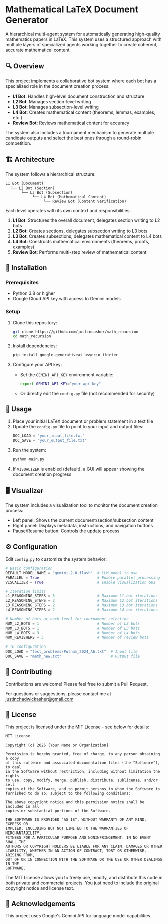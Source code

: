 # Mathematical LaTeX Document Generator

A hierarchical multi-agent system for automatically generating high-quality mathematics papers in LaTeX. This system uses a structured approach with multiple layers of specialized agents working together to create coherent, accurate mathematical content.

## 🔍 Overview

This project implements a collaborative bot system where each bot has a specialized role in the document creation process:

- **L1 Bot**: Handles high-level document construction and structure
- **L2 Bot**: Manages section-level writing 
- **L3 Bot**: Manages subsection-level writing
- **L4 Bot**: Creates mathematical content (theorems, lemmas, examples, etc.)
- **Review Bot**: Reviews mathematical content for accuracy

The system also includes a tournament mechanism to generate multiple candidate outputs and select the best ones through a round-robin competition.

## 🏗️ Architecture

The system follows a hierarchical structure:

```
L1 Bot (Document)
  └── L2 Bot (Section)
       └── L3 Bot (Subsection)
            └── L4 Bot (Mathematical Content)
                 └── Review Bot (Content Verification)
```

Each level operates with its own context and responsibilities:

1. **L1 Bot**: Structures the overall document, delegates section writing to L2 bots
2. **L2 Bot**: Creates sections, delegates subsection writing to L3 bots
3. **L3 Bot**: Creates subsections, delegates mathematical content to L4 bots
4. **L4 Bot**: Constructs mathematical environments (theorems, proofs, examples)
5. **Review Bot**: Performs multi-step review of mathematical content

## 🔧 Installation

### Prerequisites

- Python 3.8 or higher
- Google Cloud API key with access to Gemini models

### Setup

1. Clone this repository:
   ```bash
   git clone https://github.com/justincasher/math_recursion
   cd math_recursion
   ```

2. Install dependencies:
   ```bash
   pip install google-generativeai asyncio tkinter
   ```

3. Configure your API key:
   - Set the `GEMINI_API_KEY` environment variable:
     ```bash
     export GEMINI_API_KEY="your-api-key"
     ```
   - Or directly edit the `config.py` file (not recommended for security)

## 📝 Usage

1. Place your initial LaTeX document or problem statement in a text file
2. Update the `config.py` file to point to your input and output files:
   ```python
   DOC_LOAD = "your_input_file.txt"
   DOC_SAVE = "your_output_file.txt"
   ```
3. Run the system:
   ```bash
   python main.py
   ```
4. If `VISUALIZER` is enabled (default), a GUI will appear showing the document creation progress

## 🖥️ Visualizer

The system includes a visualization tool to monitor the document creation process:

- Left panel: Shows the current document/section/subsection content
- Right panel: Displays metadata, instructions, and navigation buttons
- Pause/Resume button: Controls the update process

## ⚙️ Configuration

Edit `config.py` to customize the system behavior:

```python
# Basic configuration
DEFAULT_MODEL_NAME = "gemini-2.0-flash"  # LLM model to use
PARALLEL = True                          # Enable parallel processing
VISUALIZER = True                        # Enable visualization GUI

# Iteration limits
L1_REASONING_STEPS = 5                   # Maximum L1 bot iterations
L2_REASONING_STEPS = 2                   # Maximum L2 bot iterations
L3_REASONING_STEPS = 2                   # Maximum L3 bot iterations
L4_REASONING_STEPS = 2                   # Maximum L4 bot iterations

# Number of bots at each level for tournament selection
NUM_L2_BOTS = 1                          # Number of L2 bots
NUM_L3_BOTS = 1                          # Number of L3 bots
NUM_L4_BOTS = 3                          # Number of L4 bots
NUM_REVIEWERS = 3                        # Number of review bots

# IO configuration
DOC_LOAD = "test_problems/Putnam_2024_A6.txt"  # Input file
DOC_SAVE = "math_new.txt"                      # Output file
```

## 🤝 Contributing

Contributions are welcome! Please feel free to submit a Pull Request.

For questions or suggestions, please contact me at justinchadwickasher@gmail.com

## 📄 License

This project is licensed under the MIT License - see below for details:

```
MIT License

Copyright (c) 2025 [Your Name or Organization]

Permission is hereby granted, free of charge, to any person obtaining a copy
of this software and associated documentation files (the "Software"), to deal
in the Software without restriction, including without limitation the rights
to use, copy, modify, merge, publish, distribute, sublicense, and/or sell
copies of the Software, and to permit persons to whom the Software is
furnished to do so, subject to the following conditions:

The above copyright notice and this permission notice shall be included in all
copies or substantial portions of the Software.

THE SOFTWARE IS PROVIDED "AS IS", WITHOUT WARRANTY OF ANY KIND, EXPRESS OR
IMPLIED, INCLUDING BUT NOT LIMITED TO THE WARRANTIES OF MERCHANTABILITY,
FITNESS FOR A PARTICULAR PURPOSE AND NONINFRINGEMENT. IN NO EVENT SHALL THE
AUTHORS OR COPYRIGHT HOLDERS BE LIABLE FOR ANY CLAIM, DAMAGES OR OTHER
LIABILITY, WHETHER IN AN ACTION OF CONTRACT, TORT OR OTHERWISE, ARISING FROM,
OUT OF OR IN CONNECTION WITH THE SOFTWARE OR THE USE OR OTHER DEALINGS IN THE
SOFTWARE.
```

The MIT License allows you to freely use, modify, and distribute this code in both private and commercial projects. You just need to include the original copyright notice and license text.

## 🙏 Acknowledgements

This project uses Google's Gemini API for language model capabilities.
